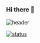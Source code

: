 ### Hi there 👋
![header](https://capsule-render.vercel.app/api?type=waving&color=94B3FD&height=300&section=header&text=NJHDev&fontSize=70&animation=fadeIn&fontAlignY=38&desc=NSU%20E.E.%20Student&descAlignY=51&descAlign=62)

[![status](https://github-readme-stats.vercel.app/api?username=NJHDev&show_icons=true&title_color=B983FF&text_color=ddd&icon_color=94B3FD&bg_color=0d1117&border_color=fff&border_radius=10)](https://github.com/anuraghazra/github-readme-stats) 






<!--
**NJHdev/NJHDev** is a ✨ _special_ ✨ repository because its `README.md` (this file) appears on your GitHub profile.

Here are some ideas to get you started:

- 🔭 I’m currently working on ...
- 🌱 I’m currently learning ...
- 👯 I’m looking to collaborate on ...
- 🤔 I’m looking for help with ...
- 💬 Ask me about ...
- 📫 How to reach me: ...
- 😄 Pronouns: ...
- ⚡ Fun fact: ...
-->
